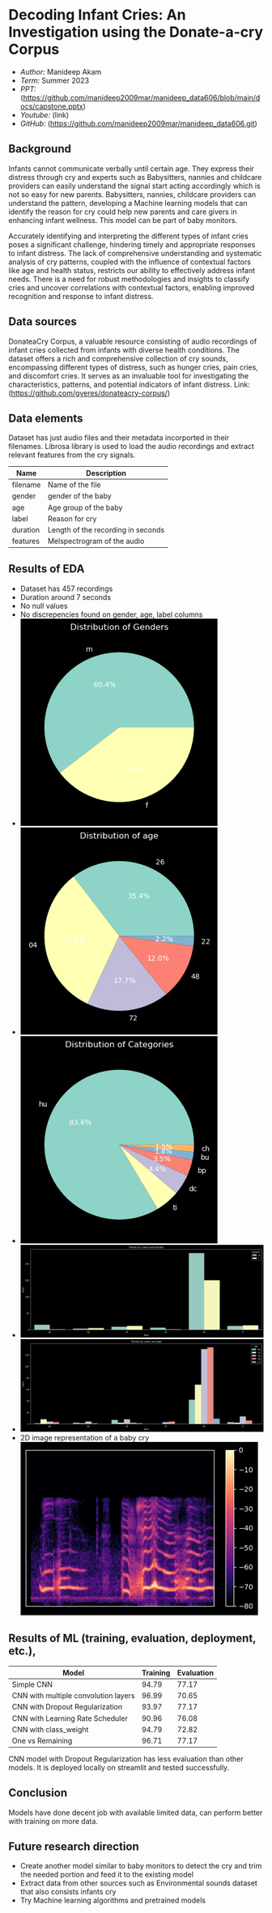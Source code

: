 # Decoding Infant Cries: An Investigation using the Donate-a-cry Corpus

- *Author:* Manideep Akam
- *Term:* Summer 2023
- *PPT:* (https://github.com/manideep2009mar/manideep_data606/blob/main/docs/capstone.pptx)
- *Youtube:* (link)
- *GitHub:* (https://github.com/manideep2009mar/manideep_data606.git)

## Background

Infants cannot communicate verbally until certain age. They express their distress through cry and experts such as Babysitters, nannies and childcare providers can easily understand the signal start acting accordingly which is not so easy for new parents. Babysitters, nannies, childcare providers can understand the pattern, developing a Machine learning models that can identify the reason for cry could help new parents and care givers in enhancing infant wellness. This model can be part of baby monitors.

Accurately identifying and interpreting the different types of infant cries poses a significant challenge, hindering timely and appropriate responses to infant distress. The lack of comprehensive understanding and systematic analysis of cry patterns, coupled with the influence of contextual factors like age and health status, restricts our ability to effectively address infant needs. There is a need for robust methodologies and insights to classify cries and uncover correlations with contextual factors, enabling improved recognition and response to infant distress.

## Data sources 
DonateaCry Corpus, a valuable resource consisting of audio recordings of infant cries collected from infants with diverse health conditions. The dataset offers a rich and comprehensive collection of cry sounds, encompassing different types of distress, such as hunger cries, pain cries, and discomfort cries. It serves as an invaluable tool for investigating the characteristics, patterns, and potential indicators of infant distress.
Link: (https://github.com/gveres/donateacry-corpus/)

## Data elements

Dataset has just audio files and their metadata incorported in their filenames. Librosa library is used to load the audio recordings and extract relevant features from the cry signals.

| Name | Description |
| ----------- | ----------- |
| filename | Name of the file |
| gender | gender of the baby |
| age   | Age group of the baby |
| label | Reason for cry |
| duration | Length of the recording in seconds |
| features | Melspectrogram of the audio |

## Results of EDA 

- Dataset has 457 recordings
- Duration around 7 seconds 
- No null values
- No discrepencies found on gender, age, label columns
- ![Alt text](image.png) 
- ![Alt text](image-1.png)
- ![Alt text](image-2.png)
- ![Alt text](image-3.png)
- ![Alt text](image-4.png)
- 2D image representation of a baby cry ![2D image representation of a baby cry](image-5.png)

## Results of ML (training, evaluation, deployment, etc.), 

| Model | Training | Evaluation |
| ----------- | ----------- | ----------- |
| Simple CNN | 94.79| 77.17 |
| CNN with multiple convolution layers | 96.99 | 70.65 |
| CNN with Dropout Regularization | 93.97 | 77.17 |
| CNN with Learning Rate Scheduler | 90.96 | 76.08 |
| CNN with class_weight | 94.79 | 72.82 |
| One vs Remaining | 96.71 | 77.17 |

CNN model with Dropout Regularization has less evaluation than other models. It is deployed locally on streamlit and tested successfully.

## Conclusion 

Models have done decent job with available limited data, can perform better with training on more data. 

## Future research direction

- Create another model similar to baby monitors to detect the cry and trim the needed portion and feed it to the existing model
- Extract data from other sources such as Environmental sounds dataset that also consists infants cry
- Try Machine learning algorithms and pretrained models